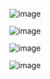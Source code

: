 ![image](https://github.com/user-attachments/assets/a4db1380-9789-4e78-a878-b7f54fa27182)

![image](https://github.com/user-attachments/assets/7c60ba4d-4e38-40bf-b541-e61255ea44b4)

![image](https://github.com/user-attachments/assets/425c5767-e27b-4ad3-95ea-e230e88a71da)

![image](https://github.com/user-attachments/assets/7aefedf4-7509-455f-9fd8-889051dc1804)
